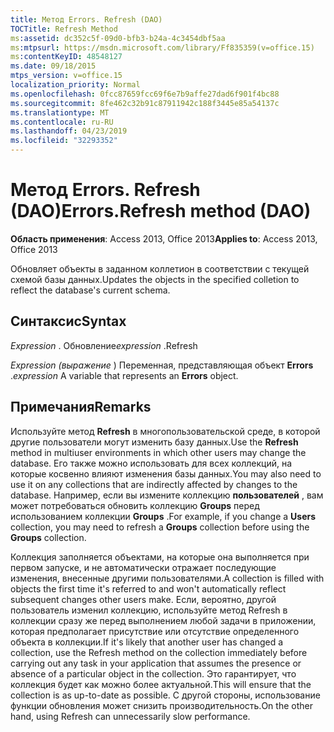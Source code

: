 ```yaml
---
title: Метод Errors. Refresh (DAO)
TOCTitle: Refresh Method
ms:assetid: dc352c5f-09d0-bfb3-b24a-4c3454dbf5aa
ms:mtpsurl: https://msdn.microsoft.com/library/Ff835359(v=office.15)
ms:contentKeyID: 48548127
ms.date: 09/18/2015
mtps_version: v=office.15
localization_priority: Normal
ms.openlocfilehash: 0fcc87659fcc69f6e7b9affe27dad6f901f4bc88
ms.sourcegitcommit: 8fe462c32b91c87911942c188f3445e85a54137c
ms.translationtype: MT
ms.contentlocale: ru-RU
ms.lasthandoff: 04/23/2019
ms.locfileid: "32293352"
---
```

# <a name="errorsrefresh-method-dao"></a><span data-ttu-id="6932f-102">Метод Errors. Refresh (DAO)</span><span class="sxs-lookup"><span data-stu-id="6932f-102">Errors.Refresh method (DAO)</span></span>


<span data-ttu-id="6932f-103">**Область применения**: Access 2013, Office 2013</span><span class="sxs-lookup"><span data-stu-id="6932f-103">**Applies to**: Access 2013, Office 2013</span></span>

<span data-ttu-id="6932f-104">Обновляет объекты в заданном коллетион в соответствии с текущей схемой базы данных.</span><span class="sxs-lookup"><span data-stu-id="6932f-104">Updates the objects in the specified colletion to reflect the database's current schema.</span></span>

## <a name="syntax"></a><span data-ttu-id="6932f-105">Синтаксис</span><span class="sxs-lookup"><span data-stu-id="6932f-105">Syntax</span></span>

<span data-ttu-id="6932f-106">*Expression* . Обновление</span><span class="sxs-lookup"><span data-stu-id="6932f-106">*expression* .Refresh</span></span>

<span data-ttu-id="6932f-107">*Expression (выражение* ) Переменная, представляющая объект **Errors** .</span><span class="sxs-lookup"><span data-stu-id="6932f-107">*expression* A variable that represents an **Errors** object.</span></span>

## <a name="remarks"></a><span data-ttu-id="6932f-108">Примечания</span><span class="sxs-lookup"><span data-stu-id="6932f-108">Remarks</span></span>

<span data-ttu-id="6932f-109">Используйте метод **Refresh** в многопользовательской среде, в которой другие пользователи могут изменить базу данных.</span><span class="sxs-lookup"><span data-stu-id="6932f-109">Use the **Refresh** method in multiuser environments in which other users may change the database.</span></span> <span data-ttu-id="6932f-110">Его также можно использовать для всех коллекций, на которые косвенно влияют изменения базы данных.</span><span class="sxs-lookup"><span data-stu-id="6932f-110">You may also need to use it on any collections that are indirectly affected by changes to the database.</span></span> <span data-ttu-id="6932f-111">Например, если вы измените коллекцию **пользователей** , вам может потребоваться обновить коллекцию **Groups** перед использованием коллекции **Groups** .</span><span class="sxs-lookup"><span data-stu-id="6932f-111">For example, if you change a **Users** collection, you may need to refresh a **Groups** collection before using the **Groups** collection.</span></span>

<span data-ttu-id="6932f-112">Коллекция заполняется объектами, на которые она выполняется при первом запуске, и не автоматически отражает последующие изменения, внесенные другими пользователями.</span><span class="sxs-lookup"><span data-stu-id="6932f-112">A collection is filled with objects the first time it's referred to and won't automatically reflect subsequent changes other users make.</span></span> <span data-ttu-id="6932f-113">Если, вероятно, другой пользователь изменил коллекцию, используйте метод Refresh в коллекции сразу же перед выполнением любой задачи в приложении, которая предполагает присутствие или отсутствие определенного объекта в коллекции.</span><span class="sxs-lookup"><span data-stu-id="6932f-113">If it's likely that another user has changed a collection, use the Refresh method on the collection immediately before carrying out any task in your application that assumes the presence or absence of a particular object in the collection.</span></span> <span data-ttu-id="6932f-114">Это гарантирует, что коллекция будет как можно более актуальной.</span><span class="sxs-lookup"><span data-stu-id="6932f-114">This will ensure that the collection is as up-to-date as possible.</span></span> <span data-ttu-id="6932f-115">С другой стороны, использование функции обновления может снизить производительность.</span><span class="sxs-lookup"><span data-stu-id="6932f-115">On the other hand, using Refresh can unnecessarily slow performance.</span></span>

